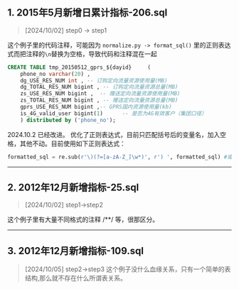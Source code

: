 ## 1. 2015年5月新增日累计指标-206.sql
>[2024/10/02]   step0 -> step1

这个例子里的代码注释，可能因为  `normalize.py -> format_sql()` 里的正则表达式而把注释的`\n`替换为空格，导致代码和注释混在一起

``` SQL
CREATE TABLE tmp_20150512_gprs_${dayid}     (     
    phone_no varchar(20) ,
    dg_USE_RES_NUM int , -- 订购定向流量资源使用量(MB)
    dg_TOTAL_RES_NUM bigint , -- 订购定向流量资源总量(MB)
    zs_USE_RES_NUM bigint ,  -- 赠送定向流量资源使用量(MB)
    zs_TOTAL_RES_NUM bigint , -- 赠送定向流量资源总量(MB)
    gprs_USE_RES_NUM bigint ,-- GPRS国内资源使用量(kb)
    is_4G_valid_user bigint(1)      -- 是否为4G有效客户（集团口径）
    ) distributed by ('phone_no');
```

2024.10.2 已经改进。 优化了正则表达式，目前只匹配括号后的变量名，加入空格，其他不动。目前使用如下正则表达式：
``` PYTHON
formatted_sql = re.sub(r'\)(?=[a-zA-Z_]\w*)', r') ', formatted_sql) #或者严格一些，直接匹配)后必须是变量名，否则不加空格
```
-----------------------------------------------------------------------

## 2. 2012年12月新增指标-25.sql
>[2024/10/02] step1->step2

这个例子里有大量不同格式的注释 /**/ 等，很那区分。

-----------------------------------------------------------------------

## 3. 2012年12月新增指标-109.sql
>[2024/10/05] step2->step3
这个例子没什么血缘关系，只有一个简单的表结构,那么就不存在什么所谓表关系。